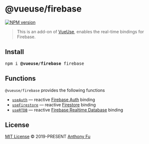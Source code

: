 # @vueuse/firebase

[![NPM version](https://img.shields.io/npm/v/@vueuse/firebase?color=a1b858)](https://www.npmjs.com/package/@vueuse/firebase)

> This is an add-on of [VueUse](https://github.com/vueuse/vueuse), enables the real-time bindings for Firebase.

## Install

<pre class='language-bash'>
npm i <b>@vueuse/firebase</b> firebase
</pre>

## Functions

`@vueuse/firebase` provides the following functions

<!--GENERATED LIST, DO NOT MODIFY MANUALLY-->
<!--FUNCTIONS_LIST_STARTS-->
  - [`useAuth`](https://vueuse.js.org/firebase/useAuth/) — reactive [Firebase Auth](https://firebase.google.com/docs/auth) binding
  - [`useFirestore`](https://vueuse.js.org/firebase/useFirestore/) — reactive [Firestore](https://firebase.google.com/docs/firestore) binding
  - [`useRTDB`](https://vueuse.js.org/firebase/useRTDB/) — reactive [Firebase Realtime Database](https://firebase.google.com/docs/database) binding


<!--FUNCTIONS_LIST_ENDS-->

## License

[MIT License](https://github.com/vueuse/vueuse/blob/master/LICENSE) © 2019-PRESENT [Anthony Fu](https://github.com/antfu)
